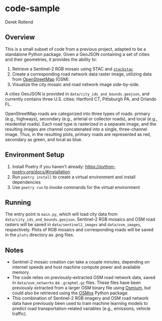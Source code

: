 # code-sample
Derek Rollend

## Overview
This is a small subset of code from a previous project, adapted to be a standalone Python package. Given a GeoJSON containing a set of cities and their geometries, it provides the ability to:
  1. Retrieve a Sentinel-2 RGB mosaic using STAC and [`stackstac`](https://stackstac.readthedocs.io/en/latest/)
  2. Create a corresponding road network data raster image, utilizing data from [OpenStreetMap](https://www.openstreetmap.org/) (OSM).
  3. Visualize the city mosaic and road network image side-by-side.

A cities GeoJSON is provided in `data/city_ids_and_bounds.geojson`, and currently contains three U.S. cities: Hartford CT, Pittsburgh PA, and Orlando FL.

OpenStreetMap roads are categorized into three types of roads: primary (e.g., highways), secondary (e.g., arterial or collector roads), and local (e.g., residential roads). Each road type is rasterized in a separate image, and the resulting images are channel concatenated into a single, three-channel image. Thus, in the resulting plots, primary roads are represented as red, secondary as green, and local as blue.

## Environment Setup
1. Install Poetry if you haven't already: https://python-poetry.org/docs/#installation
2. Run `poetry install` to create a virtual environment and install dependencies
3. Use `poetry run` to invoke commands for the virtual environment

## Running
The entry point is `main.py`, which will load city data from `data/city_ids_and_bounds.geojson`. Sentinel-2 RGB mosaics and OSM road rasters will be saved in `data/sentinel2_images` and `data/osm_images`, respectively. Plots of RGB mosaics and corresponding roads will be saved in the `plots` directory as .png files.

## Notes
* Sentinel-2 mosaic creation can take a couple minutes, depending on internet speeds and host machine compute power and available memory.
* The code relies on previously-extracted OSM road network data, saved in `data/osm_networks` as `.graphml.gz` files. These files have been previously extracted from a larger OSM binary file using [Osmium](https://osmcode.org/osmium-tool/), but could also be retrieved using the [OSMnx](https://osmnx.readthedocs.io/en/stable/) Python package.
* This combination of Sentinel-2 RGB imagery and OSM road network data have previously been used to train machine learning models to predict road transportation-related variables (e.g., emissions, vehicle traffic).